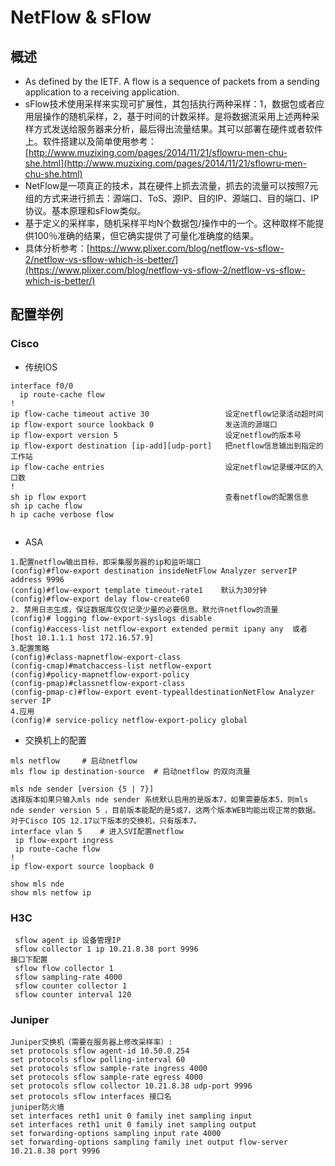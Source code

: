 # NetFlow & sFlow
## 概述
* As defined by the IETF.  A flow is a sequence of packets from a sending application to a receiving application. 
* sFlow技术使用采样来实现可扩展性，其包括执行两种采样：1，数据包或者应用层操作的随机采样，2，基于时间的计数采样。是将数据流采用上述两种采样方式发送给服务器来分析，最后得出流量结果。其可以部署在硬件或者软件上。软件搭建以及简单使用参考：[http://www.muzixing.com/pages/2014/11/21/sflowru-men-chu-she.html](http://www.muzixing.com/pages/2014/11/21/sflowru-men-chu-she.html)
* NetFlow是一项真正的技术，其在硬件上抓去流量，抓去的流量可以按照7元组的方式来进行抓去：源端口、ToS、源IP、目的IP、源端口、目的端口、IP协议。基本原理和sFlow类似。
* 基于定义的采样率，随机采样平均N个数据包/操作中的一个。这种取样不能提供100％准确的结果，但它确实提供了可量化准确度的结果。
* 具体分析参考：[https://www.plixer.com/blog/netflow-vs-sflow-2/netflow-vs-sflow-which-is-better/](https://www.plixer.com/blog/netflow-vs-sflow-2/netflow-vs-sflow-which-is-better/)

## 配置举例
### Cisco
* 传统IOS
```
interface f0/0
  ip route-cache flow
!
ip flow-cache timeout active 30                 设定netflow记录活动超时间
ip flow-export source lookback 0                发送流的源端口
ip flow-export version 5                        设定netflow的版本号
ip flow-export destination [ip-add][udp-port]   把netflow信息输出到指定的工作站
ip flow-cache entries                           设定netflow记录缓冲区的入口数
!
sh ip flow export                               查看netflow的配置信息
sh ip cache flow
h ip cache verbose flow
 
```
* ASA
```
1.配置netflow输出目标，即采集服务器的ip和监听端口
(config)#flow-export destination insideNetFlow Analyzer serverIP address 9996
(config)#flow-export template timeout-rate1    默认为30分钟
(config)#flow-export delay flow-create60
2. 禁用日志生成，保证数据库仅仅记录少量的必要信息。默允许netflow的流量
(config)# logging flow-export-syslogs disable
(config)#access-list netflow-export extended permit ipany any  或者[host 10.1.1.1 host 172.16.57.9]
3.配置策略
(config)#class-mapnetflow-export-class
(config-cmap)#matchaccess-list netflow-export
(config)#policy-mapnetflow-export-policy
(config-pmap)#classnetflow-export-class
(config-pmap-c)#flow-export event-typealldestinationNetFlow Analyzer server IP
4.应用
(config)# service-policy netflow-export-policy global
```
* 交换机上的配置
```
mls netflow     # 启动netflow
mls flow ip destination-source  # 启动netflow 的双向流量

mls nde sender [version {5 | 7}] 
选择版本如果只输入mls nde sender 系统默认启用的是版本7，如果需要版本5，则mls nde sender version 5 ，目前版本能配的是5或7，这两个版本WEB均能出现正常的数据。对于Cisco IOS 12.17以下版本的交换机，只有版本7。
interface vlan 5    # 进入SVI配置netflow
 ip flow-export ingress
 ip route-cache flow
!
ip flow-export source loopback 0

show mls nde
show mls netfow ip
```
### H3C
```
 sflow agent ip 设备管理IP
 sflow collector 1 ip 10.21.8.38 port 9996
接口下配置 
 sflow flow collector 1
 sflow sampling-rate 4000
 sflow counter collector 1
 sflow counter interval 120
```
### Juniper
```
Juniper交换机（需要在服务器上修改采样率）:
set protocols sflow agent-id 10.50.0.254
set protocols sflow polling-interval 60
set protocols sflow sample-rate ingress 4000
set protocols sflow sample-rate egress 4000
set protocols sflow collector 10.21.8.38 udp-port 9996
set protocols sflow interfaces 接口名
juniper防火墙
set interfaces reth1 unit 0 family inet sampling input
set interfaces reth1 unit 0 family inet sampling output
set forwarding-options sampling input rate 4000
set forwarding-options sampling family inet output flow-server 10.21.8.38 port 9996
```
